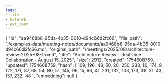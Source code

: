 ```yaml
---
tags:
- file
- kota-db
- ext_json
---
```

{
  "id": "aa9468b8-95da-4b35-8010-d94c66d2fc66",
  "file_path": "./examples-data/meeting-notes/documents/aa9468b8-95da-4b35-8010-d94c66d2fc66.md",
  "original_path": "/meetings/2025/08/architecture-review-2025-08-15.md",
  "title": "Architecture Review - Real-time Collaboration - August 15, 2025",
  "size": 2912,
  "created": 1754608759,
  "updated": 1754608759,
  "hash": [
    109,
    196,
    48,
    50,
    20,
    250,
    238,
    10,
    174,
    9,
    122,
    171,
    87,
    68,
    54,
    80,
    51,
    145,
    96,
    15,
    66,
    41,
    231,
    132,
    103,
    173,
    39,
    31,
    43,
    157,
    232,
    48
  ],
  "embedding": null
}